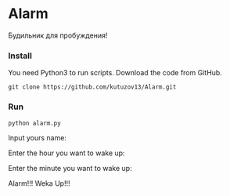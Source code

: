 # Alarm
Будильник для пробуждения!

### Install

You need Python3 to run scripts.
Download the code from GitHub.

```
git clone https://github.com/kutuzov13/Alarm.git
```

### Run

```
python alarm.py
```

Input yours name: <name>

Enter the hour you want to wake up: <hours>

Enter the minute you want to wake up: <minute>

Alarm!!! Weka Up!!!
